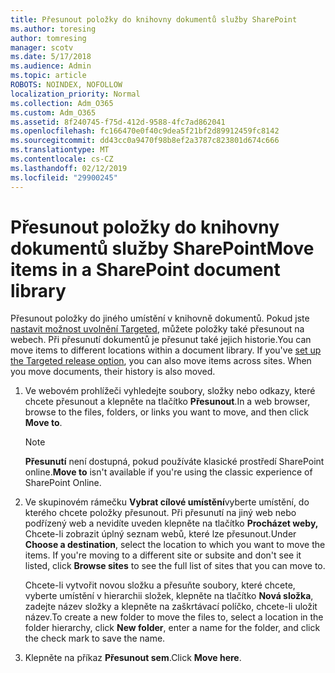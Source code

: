 ```yaml
---
title: Přesunout položky do knihovny dokumentů služby SharePoint
ms.author: toresing
author: tomresing
manager: scotv
ms.date: 5/17/2018
ms.audience: Admin
ms.topic: article
ROBOTS: NOINDEX, NOFOLLOW
localization_priority: Normal
ms.collection: Adm_O365
ms.custom: Adm_O365
ms.assetid: 8f240745-f75d-412d-9588-4fc7ad862041
ms.openlocfilehash: fc166470e0f40c9dea5f21bf2d89912459fc8142
ms.sourcegitcommit: dd43cc0a9470f98b8ef2a3787c823801d674c666
ms.translationtype: MT
ms.contentlocale: cs-CZ
ms.lasthandoff: 02/12/2019
ms.locfileid: "29900245"
---
```

# <a name="move-items-in-a-sharepoint-document-library"></a><span data-ttu-id="022e3-102">Přesunout položky do knihovny dokumentů služby SharePoint</span><span class="sxs-lookup"><span data-stu-id="022e3-102">Move items in a SharePoint document library</span></span>

<span data-ttu-id="022e3-p101">Přesunout položky do jiného umístění v knihovně dokumentů. Pokud jste [nastavit možnost uvolnění Targeted](https://go.microsoft.com/fwlink/?linkid=622980), můžete položky také přesunout na webech. Při přesunutí dokumentů je přesunut také jejich historie.</span><span class="sxs-lookup"><span data-stu-id="022e3-p101">You can move items to different locations within a document library. If you've [set up the Targeted release option](https://go.microsoft.com/fwlink/?linkid=622980), you can also move items across sites. When you move documents, their history is also moved.</span></span>
  
1. <span data-ttu-id="022e3-106">Ve webovém prohlížeči vyhledejte soubory, složky nebo odkazy, které chcete přesunout a klepněte na tlačítko **Přesunout**.</span><span class="sxs-lookup"><span data-stu-id="022e3-106">In a web browser, browse to the files, folders, or links you want to move, and then click **Move to**.</span></span>
    
    > [!NOTE]
    > <span data-ttu-id="022e3-107">**Přesunutí** není dostupná, pokud používáte klasické prostředí SharePoint online.</span><span class="sxs-lookup"><span data-stu-id="022e3-107">**Move to** isn't available if you're using the classic experience of SharePoint Online.</span></span> 
  
2. <span data-ttu-id="022e3-p102">Ve skupinovém rámečku **Vybrat cílové umístění**vyberte umístění, do kterého chcete položky přesunout. Při přesunutí na jiný web nebo podřízený web a nevidíte uveden klepněte na tlačítko **Procházet weby,** Chcete-li zobrazit úplný seznam webů, které lze přesunout.</span><span class="sxs-lookup"><span data-stu-id="022e3-p102">Under **Choose a destination**, select the location to which you want to move the items. If you're moving to a different site or subsite and don't see it listed, click **Browse sites** to see the full list of sites that you can move to.</span></span> 
    
    <span data-ttu-id="022e3-110">Chcete-li vytvořit novou složku a přesuňte soubory, které chcete, vyberte umístění v hierarchii složek, klepněte na tlačítko **Nová složka**, zadejte název složky a klepněte na zaškrtávací políčko, chcete-li uložit název.</span><span class="sxs-lookup"><span data-stu-id="022e3-110">To create a new folder to move the files to, select a location in the folder hierarchy, click **New folder**, enter a name for the folder, and click the check mark to save the name.</span></span>
    
3. <span data-ttu-id="022e3-111">Klepněte na příkaz **Přesunout sem**.</span><span class="sxs-lookup"><span data-stu-id="022e3-111">Click **Move here**.</span></span>
    

